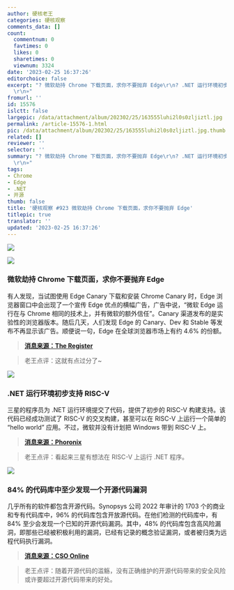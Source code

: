 ```yaml
---
author: 硬核老王
categories: 硬核观察
comments_data: []
count:
  commentnum: 0
  favtimes: 0
  likes: 0
  sharetimes: 0
  viewnum: 3324
date: '2023-02-25 16:37:26'
editorchoice: false
excerpt: "? 微软劫持 Chrome 下载页面，求你不要抛弃 Edge\r\n? .NET 运行环境初步支持 RISC-V\r\n? 84% 的代码库中至少发现一个开源代码漏洞\r\n»
  \r\n»"
fromurl: ''
id: 15576
islctt: false
largepic: /data/attachment/album/202302/25/163555luhi2l0s0zljiztl.jpg
permalink: /article-15576-1.html
pic: /data/attachment/album/202302/25/163555luhi2l0s0zljiztl.jpg.thumb.jpg
related: []
reviewer: ''
selector: ''
summary: "? 微软劫持 Chrome 下载页面，求你不要抛弃 Edge\r\n? .NET 运行环境初步支持 RISC-V\r\n? 84% 的代码库中至少发现一个开源代码漏洞\r\n»
  \r\n»"
tags:
- Chrome
- Edge
- .NET
- 开源
thumb: false
title: '硬核观察 #923 微软劫持 Chrome 下载页面，求你不要抛弃 Edge'
titlepic: true
translator: ''
updated: '2023-02-25 16:37:26'
---
```


![](/data/attachment/album/202302/25/163555luhi2l0s0zljiztl.jpg)


![](/data/attachment/album/202302/25/163608t2dsw1lqdbhl7qdz.jpg)


### 微软劫持 Chrome 下载页面，求你不要抛弃 Edge


有人发现，当试图使用 Edge Canary 下载和安装 Chrome Canary 时，Edge 浏览器窗口中会出现了一个宣传 Edge 优点的横幅广告，广告中说，“微软 Edge 运行在与 Chrome 相同的技术上，并有微软的额外信任”。Canary 渠道发布的是实验性的浏览器版本。随后几天，人们发现 Edge 的 Canary、Dev 和 Stable 等发布不再显示该广告。顺便说一句，Edge 在全球浏览器市场上有约 4.6% 的份额。



> 
> **[消息来源：The Register](https://www.theregister.com/2023/02/23/microsoft_edge_banner_chrome/)**
> 
> 
> 



> 
> 老王点评：这就有点过分了~
> 
> 
> 


![](/data/attachment/album/202302/25/163618ggguqr0gbwjcmguo.jpg)


### .NET 运行环境初步支持 RISC-V


三星的程序员为 .NET 运行环境提交了代码，提供了初步的 RISC-V 构建支持。该代码已经成功测试了 RISC-V 的交叉构建，甚至可以在 RISC-V 上运行一个简单的 “hello world” 应用。不过，微软并没有计划把 Windows 带到 RISC-V 上。



> 
> **[消息来源：Phoronix](https://www.phoronix.com/news/Microsoft-dotNET-RISC-V)**
> 
> 
> 



> 
> 老王点评：看起来三星有想法在 RISC-V 上运行 .NET 程序。
> 
> 
> 


![](/data/attachment/album/202302/25/163635kp7hh3p23cg25992.jpg)


### 84% 的代码库中至少发现一个开源代码漏洞


几乎所有的软件都包含开源代码。Synopsys 公司 2022 年审计的 1703 个的商业和专有代码库中，96% 的代码库包含开放源代码。在他们检测的代码库中，有 84% 至少会发现一个已知的开源代码漏洞。其中，48% 的代码库包含高风险漏洞，即那些已经被积极利用的漏洞，已经有记录的概念验证漏洞，或者被归类为远程代码执行漏洞。



> 
> **[消息来源：CSO Online](https://www.csoonline.com/article/3688911/at-least-one-open-source-vulnerability-found-in-84-of-code-bases-report.html)**
> 
> 
> 



> 
> 老王点评：随着开源代码的滥觞，没有正确维护的开源代码带来的安全风险或许要超过开源代码带来的好处。
> 
> 
>